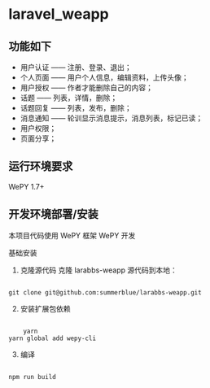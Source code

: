 # laravel_weapp

## 功能如下
<ul>
<li>用户认证 —— 注册、登录、退出；</li>
<li>个人页面 —— 用户个人信息，编辑资料，上传头像；</li>
<li>用户授权 —— 作者才能删除自己的内容；</li>
<li>话题 —— 列表，详情，删除；</li>
<li>话题回复 —— 列表，发布，删除；</li>
<li>消息通知 —— 轮训显示消息提示，消息列表，标记已读；</li>
<li>用户权限；</li>
<li>页面分享；</li>
</ul>

## 运行环境要求
WePY 1.7+

## 开发环境部署/安装
本项目代码使用 WePY 框架 WePY 开发

基础安装
1. 克隆源代码
克隆 larabbs-weapp 源代码到本地：

<pre><code>
git clone git@github.com:summerblue/larabbs-weapp.git
</code></pre>
    
  
2. 安装扩展包依赖
    
<pre><code>
    yarn
yarn global add wepy-cli
</code></pre>
    
3. 编译
<pre><code>
npm run build
</code></pre>
  
